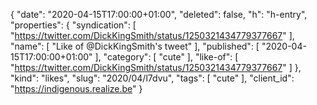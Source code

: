 {
  "date": "2020-04-15T17:00:00+01:00",
  "deleted": false,
  "h": "h-entry",
  "properties": {
    "syndication": [
      "https://twitter.com/DickKingSmith/status/1250321434779377667"
    ],
    "name": [
      "Like of @DickKingSmith's tweet"
    ],
    "published": [
      "2020-04-15T17:00:00+01:00"
    ],
    "category": [
      "cute"
    ],
    "like-of": [
      "https://twitter.com/DickKingSmith/status/1250321434779377667"
    ]
  },
  "kind": "likes",
  "slug": "2020/04/l7dvu",
  "tags": [
    "cute"
  ],
  "client_id": "https://indigenous.realize.be"
}
